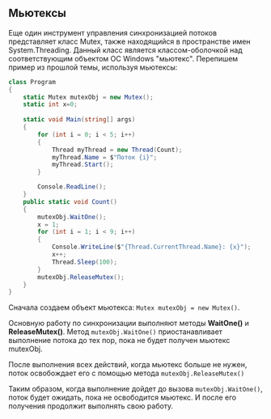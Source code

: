 ## Мьютексы

Еще один инструмент управления синхронизацией потоков представляет класс Mutex, также находящийся в пространстве имен 
System.Threading. Данный класс является классом-оболочкой над соответствующим объектом ОС Windows "мьютекс". Перепишем пример из прошлой темы, используя мьютексы:

```cs
class Program
{
	static Mutex mutexObj = new Mutex();
    static int x=0;
	
    static void Main(string[] args)
    {
        for (int i = 0; i < 5; i++)
        {
            Thread myThread = new Thread(Count);
            myThread.Name = $"Поток {i}";
            myThread.Start();
        }

        Console.ReadLine();
    }
    public static void Count()
    {
		mutexObj.WaitOne();
        x = 1;
		for (int i = 1; i < 9; i++)
		{
			Console.WriteLine($"{Thread.CurrentThread.Name}: {x}");
			x++;
			Thread.Sleep(100);
		}
		mutexObj.ReleaseMutex();
    }
}
```

Сначала создаем объект мьютекса: `Mutex mutexObj = new Mutex()`.

Основную работу по синхронизации выполняют методы **WaitOne()** и **ReleaseMutex()**. 
Метод `mutexObj.WaitOne()` приостанавливает выполнение потока до тех пор, пока не будет получен мьютекс mutexObj.

После выполнения всех действий, когда мьютекс больше не нужен, поток освобождает его с помощью метода `mutexObj.ReleaseMutex()`

Таким образом, когда выполнение дойдет до вызова `mutexObj.WaitOne()`, поток будет ожидать, пока не освободится мьютекс. И после его получения 
продолжит выполнять свою работу.

